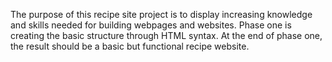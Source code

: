 The purpose of this recipe site project is to display increasing knowledge and skills needed for building webpages and websites.
Phase one is creating the basic structure through HTML syntax. At the end of phase one, the result should be a basic but functional recipe website.